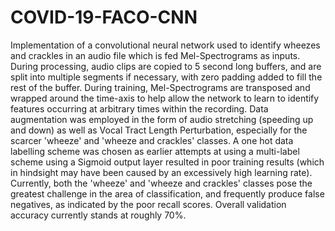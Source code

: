 # COVID-19-FACO-CNN
Implementation of a convolutional neural network used to identify wheezes and crackles in an audio file which is fed Mel-Spectrograms as inputs. During processing, audio clips are copied to 5 second long buffers, and are split into multiple segments if necessary, with zero padding added to fill the rest of the buffer. During training, Mel-Spectrograms are transposed and wrapped around the time-axis to help allow the network to learn to identify features occurring at arbitrary times within the recording. Data augmentation was employed in the form of audio stretching (speeding up and down) as well as Vocal Tract Length Perturbation, especially for the scarcer 'wheeze' and 'wheeze and crackles' classes. A one hot data labelling scheme was chosen as earlier attempts at using a multi-label scheme using a Sigmoid output layer resulted in poor training results (which in hindsight may have been caused by an excessively high learning rate). Currently, both the 'wheeze' and 'wheeze and crackles' classes pose the greatest challenge in the area of classification, and frequently produce false negatives, as indicated by the poor recall scores. Overall validation accuracy currently stands at roughly 70%.
